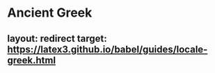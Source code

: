 # Ancient Greek
layout: redirect
target: https://latex3.github.io/babel/guides/locale-greek.html
---